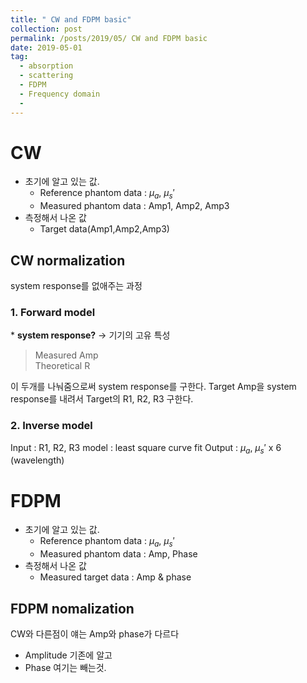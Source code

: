 ```yaml
---
title: " CW and FDPM basic"
collection: post
permalink: /posts/2019/05/ CW and FDPM basic
date: 2019-05-01
tag:
  - absorption
  - scattering
  - FDPM
  - Frequency domain
  - 
---
```

# CW
- 초기에 알고 있는 값.
	- Reference phantom data : $\mu_a$, $\mu_s'$
	- Measured phantom data : Amp1, Amp2, Amp3
- 측정해서 나온 값
	- Target data(Amp1,Amp2,Amp3)

## CW normalization 
system response를 없애주는 과정
### 1. Forward model
\* **system response?** -> 기기의 고유 특성
> Measured Amp    
> Theoretical R   

이 두개를 나눠줌으로써 system response를 구한다.
Target Amp을 system response를 내려서 
Target의 R1, R2, R3 구한다. 

### 2. Inverse model
Input : R1, R2, R3
model : least square curve fit
Output : $\mu_a$, $\mu_s'$ x 6 (wavelength)

# FDPM
- 초기에 알고 있는 값.
	- Reference phantom data : $\mu_a$, $\mu_s'$
	- Measured phantom data : Amp, Phase
- 측정해서 나온 값
	- Measured target data : Amp & phase
## FDPM nomalization
CW와 다른점이 얘는 Amp와 phase가 다르다
- Amplitude
기존에 알고
- Phase
여기는 빼는것.

<!--stackedit_data:
eyJoaXN0b3J5IjpbMjA4NTA4MDIxOSw3NDI2NzQzNDUsMjk1Mz
AwNzY3LDE3MzUxMzk1ODAsLTk0ODIxOTg0XX0=
-->